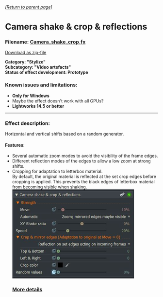 *[[Return to parent page]](../README.md)*  

# Camera shake & crop & reflections

### Filename: <a href="Camera_shake_crop.fx" download>Camera_shake_crop.fx</a> 
[Download as zip-file](Camera_shake_crop.zip)

**Category: "Stylize"  
Subcategory: "Video artefacts"  
Status of effect development: Prototype**  

### Known issues and limitations:
- **Only for Windows**  
-  Maybe the effect doesn't work with all GPUs?
- **Lightworks 14.5 or better**  

--------------------------------------------------------------------------

### Effect description:
Horizontal and vertical shifts based on a random generator.  

#### Features:
- Several automatic zoom modes to avoid the visibility of the frame edges.  
- Different reflection modes of the edges to allow a low zoom at strong shifts.  
- Cropping for adaptation to letterbox material.  
  By default, the original material is reflected at the set crop edges before cropping is applied. 
  This prevents the black edges of letterbox material from becoming visible when shaking.  
  [![](img.JPG)](Details.mg)  
  ### [More details](Details.mg) 

